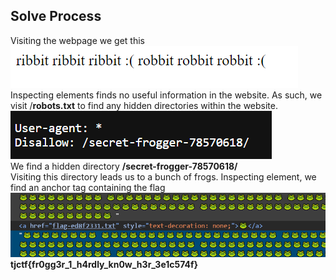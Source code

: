 ## Solve Process
Visiting the webpage we get this  
![image83](/static/writeups/photos/image83.png)  
Inspecting elements finds no useful information in the website. As such, we visit /**robots.txt** to find any hidden directories within the website.  
![image84](/static/writeups/photos/image84.png)  
We find a hidden directory **/secret-frogger-78570618/**  
Visiting this directory leads us to a bunch of frogs. Inspecting element, we find an anchor tag containing the flag  
![image85](/static/writeups/photos/image85.png)  
**tjctf{fr0gg3r\_1\_h4rdly\_kn0w\_h3r\_3e1c574f}**